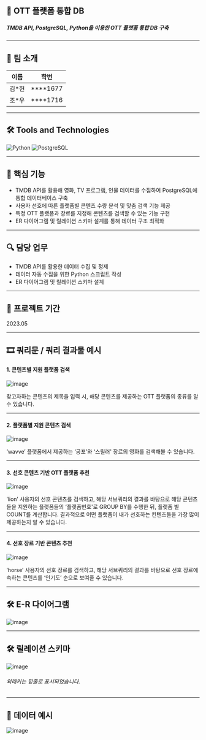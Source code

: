 ## 📝 OTT 플랫폼 통합 DB
##### TMDB API, PostgreSQL, Python을 이용한 OTT 플랫폼 통합 DB 구축

----
## 👥 팀 소개

| 이름   | 학번     |
| :----: | :------: |
| 김*현  | ****1677 |
| 조*우  | ****1716 |
----

## 🛠 Tools and Technologies
![Python](https://img.shields.io/badge/Python-%233776AB.svg?&style=for-the-badge&logo=python&logoColor=white)
![PostgreSQL](https://img.shields.io/badge/PostgreSQL-%2331575F.svg?&style=for-the-badge&logo=postgresql&logoColor=white)

----

## 🔑 핵심 기능

- TMDB API를 활용해 영화, TV 프로그램, 인물 데이터를 수집하여 PostgreSQL에 통합 데이터베이스 구축
- 사용자 선호에 따른 플랫폼별 콘텐츠 수량 분석 및 맞춤 검색 기능 제공
- 특정 OTT 플랫폼과 장르를 지정해 콘텐츠를 검색할 수 있는 기능 구현
- ER 다이어그램 및 릴레이션 스키마 설계를 통해 데이터 구조 최적화

----

## 🔍 담당 업무
- TMDB API를 활용한 데이터 수집 및 정제
- 데이터 자동 수집을 위한 Python 스크립트 작성
- ER 다이어그램 및 릴레이션 스키마 설계

----

## 📅 프로젝트 기간
2023.05

----
## 🎞 쿼리문 / 쿼리 결과물 예시
#### 1. 콘텐츠별 지원 플랫폼 검색
![image](https://github.com/user-attachments/assets/f285b528-ee96-417c-96b9-b4990bfe5728)

찾고자하는 콘텐츠의 제목을 입력 시, 해당 콘텐츠를 제공하는 OTT 플랫폼의 종류를 알 수 있습니다.

---
#### 2. 플랫폼별 지원 콘텐츠 검색

![image](https://github.com/user-attachments/assets/52911573-4e4f-4e78-a850-433c00541fcc)

‘wavve’ 플랫폼에서 제공하는 ‘공포'와 ‘스릴러' 장르의 영화를 검색해볼 수 있습니다.

---
#### 3. 선호 콘텐츠 기반 OTT 플랫폼 추천

![image](https://github.com/user-attachments/assets/456b845d-96bc-42fe-8422-3734aa379018)

‘lion’ 사용자의 선호 콘텐츠를 검색하고, 해당 서브쿼리의 결과를 바탕으로 해당 콘텐츠들을 지원하는 플랫폼들의  ‘플랫폼번호'로 GROUP BY를 수행한 뒤, 플랫폼 별 COUNT를 계산합니다. 결과적으로 어떤 플랫폼이 내가 선호하는 컨텐츠들을 가장 많이 제공하는지 알 수 있습니다.

---
#### 4. 선호 장르 기반 콘텐츠 추천

![image](https://github.com/user-attachments/assets/c7227449-2abf-45dc-904d-9a8c0e007def)

‘horse’ 사용자의 선호 장르를 검색하고, 해당 서브쿼리의 결과를 바탕으로 선호 장르에 속하는 콘텐츠를 ‘인기도’ 순으로 보여줄 수 있습니다.

----
## 🛠 E-R 다이어그램
![image](https://github.com/user-attachments/assets/b153f469-14f4-4d30-8b5e-cc6b7ce5d59d)

----
## 🛠 릴레이션 스키마
![image](https://github.com/user-attachments/assets/cc53241c-e103-4cf4-85f1-01b6a15ef411)

###### 외래키는 밑줄로 표시되었습니다.

----
## 📂 데이터 예시
![image](https://github.com/user-attachments/assets/317e3a2a-ee17-424f-b814-60d28df34f74)

